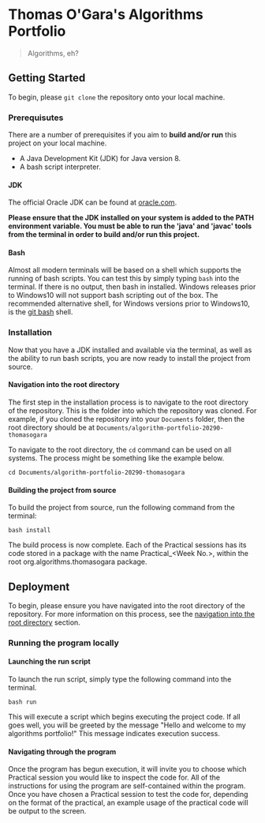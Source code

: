 # Thomas O'Gara's Algorithms Portfolio
> Algorithms, eh?

## Getting Started
To begin, please `git clone` the repository onto your local machine.

### Prerequisutes
There are a number of prerequisites if you aim to **build and/or run** this project on your local machine.
 
 * A Java Development Kit (JDK) for Java version 8.
 * A bash script interpreter.

#### JDK 
The official Oracle JDK can be found at [oracle.com](https://www.oracle.com/java/technologies/javase-jdk8-downloads.html).
  
**Please ensure that the JDK installed on your system is added to the PATH environment variable.
You must be able to run the 'java' and 'javac' tools from the terminal in order to build and/or run this project.**

#### Bash
Almost all modern terminals will be based on a shell which supports the running of bash scripts. You can test this by simply typing `bash` into the terminal. If there is no output, then bash in installed. Windows releases prior to Windows10 will not support bash scripting out of the box. The recommended alternative shell, for Windows versions prior to Windows10, is the [git bash](https://gitforwindows.org/) shell.

### Installation
Now that you have a JDK installed and available via the terminal, as well as the ability to run bash scripts, you are now ready to install the project from source.
#### Navigation into the root directory
The first step in the installation process is to navigate to the root directory of the repository. This is the folder into which the repository was cloned. For example, if you cloned the repository into your `Documents` folder, then the root directory should be at `Documents/algorithm-portfolio-20290-thomasogara`

To navigate to the root directory, the `cd` command can be used on all systems. The process might be something like the example below.

    cd Documents/algorithm-portfolio-20290-thomasogara

#### Building the project from source
To build the project from source, run the following command from the terminal:

    bash install

The build process is now complete. Each of the Practical sessions has its code stored in a package with the name Practical_\<Week No.\>, within the root org.algorithms.thomasogara package.

## Deployment
To begin, please ensure you have navigated into the root directory of the repository. For more information on this process, see the [navigation into the root directory](#Navigation-into-the-root-directory) section.
### Running the program locally
#### Launching the run script
To launch the run script, simply type the following command into the terminal.
    
    bash run
    
This will execute a script which begins executing the project code. If all goes well, you will be greeted by the message "Hello and welcome to my algorithms portfolio!" This message indicates execution success.

#### Navigating through the program
Once the program has begun execution, it will invite you to choose which Practical session you would like to inspect the code for. All of the instructions for using the program are self-contained within the program. Once you have chosen a Practical session to test the code for, depending on the format of the practical, an example usage of the practical code will be output to the screen.